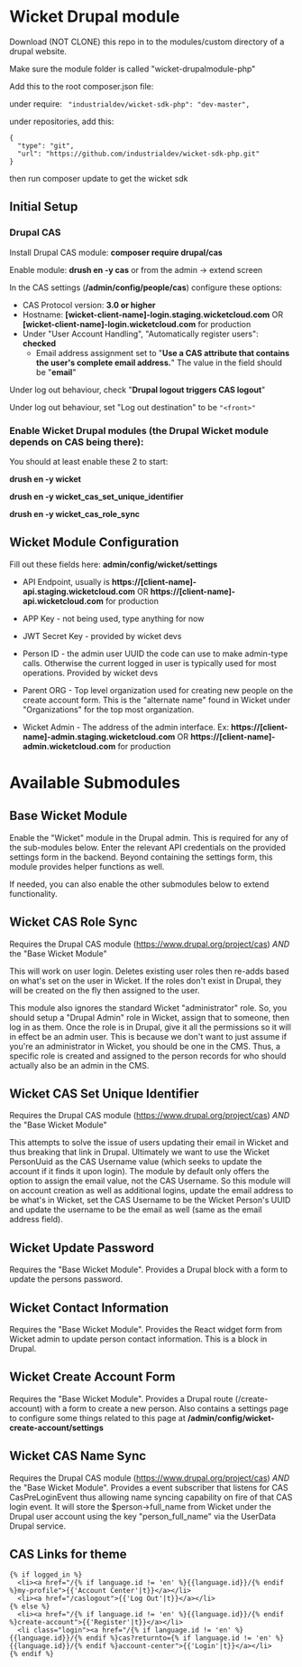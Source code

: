 # Wicket Drupal module

Download (NOT CLONE) this repo in to the modules/custom directory of a drupal website.

Make sure the module folder is called "wicket-drupalmodule-php"

Add this to the root composer.json file:

under require:
` "industrialdev/wicket-sdk-php": "dev-master",`

under repositories, add this:
```
{
  "type": "git",
  "url": "https://github.com/industrialdev/wicket-sdk-php.git"
}
```

then run composer update to get the wicket sdk


## Initial Setup


### Drupal CAS
Install Drupal CAS module: **composer require drupal/cas**

Enable module: **drush en -y cas** or from the admin -> extend screen

In the CAS settings (**/admin/config/people/cas**) configure these options:
 - CAS Protocol version: **3.0 or higher**
 - Hostname: **[wicket-client-name]-login.staging.wicketcloud.com** OR **[wicket-client-name]-login.wicketcloud.com** for production 
 - Under "User Account Handling", "Automatically register users": **checked**
    - Email address assignment set to "**Use a CAS attribute that contains the user's complete email address.**" The value in the field should be "**email**"

Under log out behaviour, check "**Drupal logout triggers CAS logout**"

Under log out behaviour, set "Log out destination" to be ```"<front>"```


### Enable Wicket Drupal modules (the Drupal Wicket module depends on CAS being there):
You should at least enable these 2 to start:

**drush en -y wicket**

**drush en -y wicket_cas_set_unique_identifier**

**drush en -y wicket_cas_role_sync**




Wicket Module Configuration
------------------------
Fill out these fields here: **admin/config/wicket/settings**
 - API Endpoint, usually is **https://[client-name]-api.staging.wicketcloud.com** OR **https://[client-name]-api.wicketcloud.com** for production

 - APP Key - not being used, type anything for now
 
 - JWT Secret Key - provided by wicket devs
 
 - Person ID - the admin user UUID the code can use to make admin-type calls. Otherwise the current logged in user is typically used for most operations. Provided by wicket devs
 
 - Parent ORG - Top level organization used for creating new people on the create account form. This is the "alternate name" found in Wicket under "Organizations" for the top most organization. 
 
 - Wicket Admin - The address of the admin interface. Ex: **https://[client-name]-admin.staging.wicketcloud.com** OR **https://[client-name]-admin.wicketcloud.com** for production


# Available Submodules

## Base Wicket Module
Enable the "Wicket" module in the Drupal admin. This is required for any of the sub-modules below. Enter the relevant API credentials on the provided settings form in the backend. Beyond containing the settings form, this module provides helper functions as well.

If needed, you can also enable the other submodules below to extend functionality.

## Wicket CAS Role Sync

Requires the Drupal CAS module (https://www.drupal.org/project/cas) *AND* the "Base Wicket Module"

This will work on user login. Deletes existing user roles then re-adds based on what's set on the user in Wicket. If the roles don't exist in
Drupal, they will be created on the fly then assigned to the user.

This module also ignores the standard Wicket "administrator" role. So, you should setup a "Drupal Admin" role in Wicket, assign that to someone, then log in as them. Once the role is in Drupal, give it all the permissions so it will in effect be an admin user. This is because we don't want to just assume if you're an administrator in Wicket, you should be one in the CMS. Thus, a specific role is created and assigned to the person records for who should actually also be an admin in the CMS.

## Wicket CAS Set Unique Identifier

Requires the Drupal CAS module (https://www.drupal.org/project/cas) *AND* the "Base Wicket Module"

This attempts to solve the issue of users updating their email in Wicket and thus breaking that link in Drupal. Ultimately we want to use the Wicket PersonUuid as the CAS Username value (which seeks to update the account if it finds it upon login). The module by default only offers the option to assign the email value, not the CAS Username. So this module will on account creation as well as additional logins, update the email address to be what's in Wicket, set the CAS Username to be the Wicket Person's UUID and update the username to be the email as well (same as the email address field).

## Wicket Update Password

Requires the "Base Wicket Module". Provides a Drupal block with a form to update the persons password.

## Wicket Contact Information

Requires the "Base Wicket Module". Provides the React widget form from Wicket admin to update person contact information. This is a block in Drupal.

## Wicket Create Account Form

Requires the "Base Wicket Module". Provides a Drupal route (/create-account) with a form to create a new person. Also contains a settings page to configure some things related to this page at **/admin/config/wicket-create-account/settings**

## Wicket CAS Name Sync

Requires the Drupal CAS module (https://www.drupal.org/project/cas) *AND* the "Base Wicket Module". Provides a event subscriber that listens for CAS CasPreLoginEvent thus allowing name syncing capability on fire of that CAS login event. It will store the $person->full_name from Wicket under the Drupal user account using the key "person_full_name" via the UserData Drupal service.



## CAS Links for theme
```
{% if logged_in %}
  <li><a href="/{% if language.id != 'en' %}{{language.id}}/{% endif %}my-profile">{{'Account Center'|t}}</a></li>
  <li><a href="/caslogout">{{'Log Out'|t}}</a></li>
{% else %}
  <li><a href="/{% if language.id != 'en' %}{{language.id}}/{% endif %}create-account">{{'Register'|t}}</a></li>
  <li class="login"><a href="/{% if language.id != 'en' %}{{language.id}}/{% endif %}cas?returnto={% if language.id != 'en' %}{{language.id}}/{% endif %}account-center">{{'Login'|t}}</a></li>
{% endif %}
```

